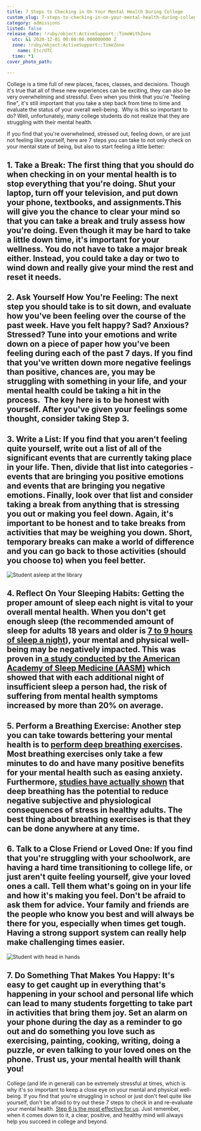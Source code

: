 ```yaml
---
title: 7 Steps to Checking in On Your Mental Health During College
custom_slug: 7-steps-to-checking-in-on-your-mental-health-during-college
category: admissions
listed: false
release_date: !ruby/object:ActiveSupport::TimeWithZone
  utc: &1 2020-12-01 00:00:00.000000000 Z
  zone: !ruby/object:ActiveSupport::TimeZone
    name: Etc/UTC
  time: *1
cover_photo_path: 

---
```

College is a time full of new places, faces, classes, and decisions. Though it's true that all of these new experiences can be exciting, they can also be very overwhelming and stressful. Even when you think that you're "feeling fine", it's still important that you take a step back from time to time and evaluate the status of your overall well-being.  Why is this so important to do? Well, unfortunately, many college students do not realize that they are struggling with their mental health.

If you find that you're overwhelmed, stressed out, feeling down, or are just not feeling like yourself, here are 7 steps you can take to not only check on your mental state of being, but also to start feeling a little better:

## 1. Take a Break: The first thing that you should do when checking in on your mental health is to stop everything that you're doing. Shut your laptop, turn off your television, and put down your phone, textbooks, and assignments.This will give you the chance to clear your mind so that you can take a break and truly assess how you're doing. Even though it may be hard to take a little down time, it's important for your wellness. You do not have to take a major break either. Instead, you could take a day or two to wind down and really give your mind the rest and reset it needs. 

## 2. Ask Yourself How You're Feeling: The next step you should take is to sit down, and evaluate how you've been feeling over the course of the past week. Have you felt happy? Sad? Anxious? Stressed? Tune into your emotions and write down on a piece of paper how you've been feeling during each of the past 7 days. If you find that you've written down more negative feelings than positive, chances are, you may be struggling with something in your life, and your mental health could be taking a hit in the process.  The key here is to be honest with yourself. After you've given your feelings some thought, consider taking Step 3.  

## 3. Write a List: If you find that you aren't feeling quite yourself, write out a list of all of the significant events that are currently taking place in your life. Then, divide that list into categories - events that are bringing you positive emotions and events that are bringing you negative emotions. Finally, look over that list and consider taking a break from anything that is stressing you out or making you feel down. Again, it's important to be honest and to take breaks from activities that may be weighing you down. Short, temporary breaks can make a world of difference and you can go back to those activities (should you choose to) when you feel better.

![Student asleep at the library](https://res.cloudinary.com/makeschool/image/upload/v1606928548/Blog/Image_2_-_Mental_Health_Article.jpg "Student asleep at the library")

## 4. Reflect On Your Sleeping Habits: Getting the proper amount of sleep each night is vital to your overall mental health. When you don't get enough sleep (the recommended amount of sleep for adults 18 years and older is [7 to 9 hours of sleep a night](https://www.mayoclinic.org/healthy-lifestyle/adult-health/expert-answers/how-many-hours-of-sleep-are-enough/faq-20057898)), your mental and physical well-being may be negatively impacted. This was proven in[ a study conducted by the American Academy of Sleep Medicine (AASM)](https://aasm.org/insufficient-sleep-college-student-athletes/) which showed that with each additional night of insufficient sleep a person had, the risk of suffering from mental health symptoms increased by more than 20% on average.

## 5. Perform a Breathing Exercise: Another step you can take towards bettering your mental health is to [perform deep breathing exercises](https://www.nhs.uk/conditions/stress-anxiety-depression/ways-relieve-stress/). Most breathing exercises only take a few minutes to do and have many positive benefits for your mental health such as easing anxiety. Furthermore, [studies have actually shown](https://www.ncbi.nlm.nih.gov/pmc/articles/PMC5455070/) that deep breathing has the potential to reduce negative subjective and physiological consequences of stress in healthy adults. The best thing about breathing exercises is that they can be done anywhere at any time.

## 6. Talk to a Close Friend or Loved One: If you find that you're struggling with your schoolwork, are having a hard time transitioning to college life, or just aren't quite feeling yourself, give your loved ones a call. Tell them what's going on in your life and how it's making you feel. Don't be afraid to ask them for advice. Your family and friends are the people who know you best and will always be there for you, especially when times get tough. Having a strong support system can really help make challenging times easier.

![Student with head in hands](https://res.cloudinary.com/makeschool/image/upload/v1606928549/Blog/Image_3_-_Mental_Health_Article.jpg "Student with head in hands")

## 7. Do Something That Makes You Happy: It's easy to get caught up in everything that's happening in your school and personal life which can lead to many students forgetting to take part in activities that bring them joy. Set an alarm on your phone during the day as a reminder to go out and do something you love such as exercising, painting, cooking, writing, doing a puzzle, or even talking to your loved ones on the phone. Trust us, your mental health will thank you!

College (and life in general) can be extremely stressful at times, which is why it's so important to keep a close eye on your mental and physical well-being. If you find that you're struggling in school or just don't feel quite like yourself, don't be afraid to try out these 7 steps to check in and re-evaluate your mental health. [Step 6 is the most effective for us](https://www.makeschool.com/blog/4-tips-for-making-friends-in-college). Just remember, when it comes down to it, a clear, positive, and healthy mind will always help you succeed in college and beyond.